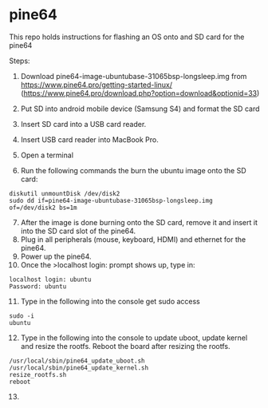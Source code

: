 # pine64
This repo holds instructions for flashing an OS onto and SD card for the pine64

Steps:

1. Download pine64-image-ubuntubase-31065bsp-longsleep.img from https://www.pine64.pro/getting-started-linux/ (https://www.pine64.pro/download.php?option=download&optionid=33)

2. Put SD into android mobile device (Samsung S4) and format the SD card
3. Insert SD card into a USB card reader.
4. Insert USB card reader into MacBook Pro.
5. Open a terminal
6. Run the following commands the burn the ubuntu image onto the SD card:

```
diskutil unmountDisk /dev/disk2
sudo dd if=pine64-image-ubuntubase-31065bsp-longsleep.img of=/dev/disk2 bs=1m
```


7. After the image is done burning onto the SD card, remove it and insert it into the SD card slot of the pine64.
8. Plug in all peripherals (mouse, keyboard, HDMI) and ethernet for the pine64.
9. Power up the pine64.
10. Once the >localhost login: prompt shows up, type in:

```
localhost login: ubuntu
Password: ubuntu
```


11. Type in the following into the console get sudo access

```
sudo -i
ubuntu
```




12. Type in the following into the console to update uboot, update kernel and resize the rootfs. Reboot the board after resizing the rootfs.

```
/usr/local/sbin/pine64_update_uboot.sh
/usr/local/sbin/pine64_update_kernel.sh
resize_rootfs.sh
reboot
```

13.


